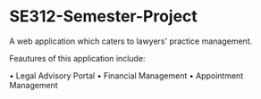 # SE312-Semester-Project

A web application which caters to lawyers' practice management.

Feautures of this application include:

•	Legal Advisory Portal
•	Financial Management
•	Appointment Management
